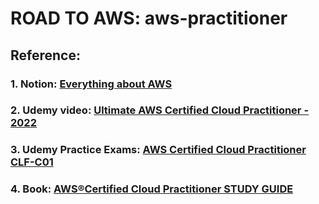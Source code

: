 # ROAD TO AWS: aws-practitioner
## Reference:
### 1. Notion: [Everything about AWS](https://www.notion.so/Everything-about-AWS-de0cab9a6a9f4c0b8bb1c410f76c8a56)
### 2. Udemy video: [Ultimate AWS Certified Cloud Practitioner - 2022](https://www.udemy.com/course/aws-certified-cloud-practitioner-new)
### 3. Udemy Practice Exams: [AWS Certified Cloud Practitioner CLF-C01](https://www.udemy.com/course/practice-exams-aws-certified-cloud-practitioner)
### 4. Book: [AWS®Certified Cloud Practitioner STUDY GUIDE](https://drive.google.com/file/d/1yN655txqI0OFobhgrr8QVs3TDtigEcOq/view?usp=sharing)